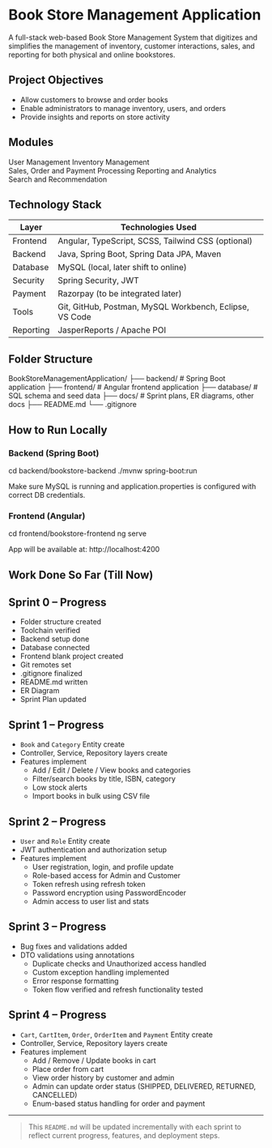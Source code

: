 # Book Store Management Application

A full-stack web-based Book Store Management System that digitizes and simplifies the management of inventory, customer interactions, sales, and reporting for both physical and online bookstores.

## Project Objectives

- Allow customers to browse and order books
- Enable administrators to manage inventory, users, and orders
- Provide insights and reports on store activity

## Modules

User Management
Inventory Management  
Sales, Order and Payment Processing
Reporting and Analytics  
Search and Recommendation

## Technology Stack

| Layer      | Technologies Used                                       |
|------------|---------------------------------------------------------|
| Frontend   | Angular, TypeScript, SCSS, Tailwind CSS (optional)      |
| Backend    | Java, Spring Boot, Spring Data JPA, Maven               |
| Database   | MySQL (local, later shift to online)                    |
| Security   | Spring Security, JWT                                    |
| Payment    | Razorpay (to be integrated later)                       |
| Tools      | Git, GitHub, Postman, MySQL Workbench, Eclipse, VS Code |
| Reporting  | JasperReports / Apache POI                              |


## Folder Structure

BookStoreManagementApplication/
├── backend/ # Spring Boot application
├── frontend/ # Angular frontend application
├── database/ # SQL schema and seed data
├── docs/ # Sprint plans, ER diagrams, other docs
├── README.md
└── .gitignore


## How to Run Locally

### Backend (Spring Boot)

cd backend/bookstore-backend
./mvnw spring-boot:run


Make sure MySQL is running and application.properties is configured with correct DB credentials.

### Frontend (Angular)

cd frontend/bookstore-frontend
ng serve


App will be available at: http://localhost:4200



## Work Done So Far (Till Now)

## Sprint 0 – Progress

- Folder structure created
- Toolchain verified
- Backend setup done
- Database connected
- Frontend blank project created
- Git remotes set
- .gitignore finalized
- README.md written
- ER Diagram
- Sprint Plan updated

## Sprint 1 – Progress

- `Book` and `Category` Entity create
- Controller, Service, Repository layers create
- Features implement
  - Add / Edit / Delete / View books and categories
  - Filter/search books by title, ISBN, category 
  - Low stock alerts
  - Import books in bulk using CSV file

## Sprint 2 – Progress

- `User` and `Role` Entity create
- JWT authentication and authorization setup
- Features implement
  - User registration, login, and profile update
  - Role-based access for Admin and Customer
  - Token refresh using refresh token
  - Password encryption using PasswordEncoder
  - Admin access to user list and stats

## Sprint 3 – Progress

- Bug fixes and validations added
- DTO validations using annotations
  - Duplicate checks and Unauthorized access handled
  - Custom exception handling implemented
  - Error response formatting
  - Token flow verified and refresh functionality tested

## Sprint 4 – Progress

- `Cart`, `CartItem`, `Order`, `OrderItem` and `Payment` Entity create
- Controller, Service, Repository layers create
- Features implement
  - Add / Remove / Update books in cart
  - Place order from cart
  - View order history by customer and admin
  - Admin can update order status (SHIPPED, DELIVERED, RETURNED, CANCELLED)
  - Enum-based status handling for order and payment

---

> This `README.md` will be updated incrementally with each sprint to reflect current progress, features, and deployment steps.
